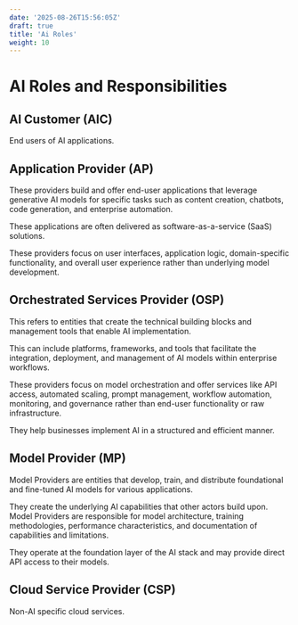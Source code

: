 ```yaml
---
date: '2025-08-26T15:56:05Z'
draft: true
title: 'Ai Roles'
weight: 10
---
```



# AI Roles and Responsibilities

## AI Customer (AIC)

End users of AI applications.

## Application Provider (AP)

These providers build and offer end-user applications that leverage generative AI models for specific tasks such as content creation, chatbots, code generation, and enterprise automation.  

These applications are often delivered as software-as-a-service (SaaS) solutions.  

These providers focus on user interfaces, application logic, domain-specific functionality, and overall user experience rather than underlying model development.

## Orchestrated Services Provider (OSP)

This refers to entities that create the technical building blocks and management tools that enable AI implementation.  

This can include platforms, frameworks, and tools that facilitate the integration, deployment, and management of AI models within enterprise workflows.  

These providers focus on model orchestration and offer services like API access, automated scaling, prompt management, workflow automation, monitoring, and governance rather than end-user functionality or raw infrastructure.  

They help businesses implement AI in a structured and efficient manner.

## Model Provider (MP)

Model Providers are entities that develop, train, and distribute foundational and fine-tuned AI models for various applications.  

They create the underlying AI capabilities that other actors build upon. Model Providers are responsible for model architecture, training methodologies, performance characteristics, and documentation of capabilities and limitations.  

They operate at the foundation layer of the AI stack and may provide direct API access to their models.

## Cloud Service Provider (CSP)

Non-AI specific cloud services.
